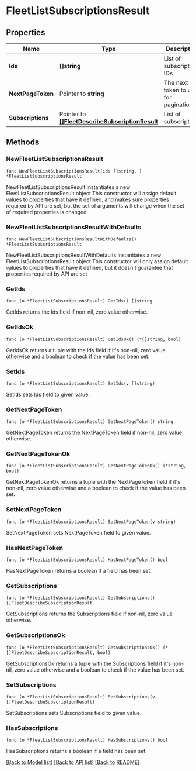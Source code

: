 # FleetListSubscriptionsResult

## Properties

Name | Type | Description | Notes
------------ | ------------- | ------------- | -------------
**Ids** | **[]string** | List of subscription IDs | 
**NextPageToken** | Pointer to **string** | The next token to use for pagination | [optional] 
**Subscriptions** | Pointer to [**[]FleetDescribeSubscriptionResult**](FleetDescribeSubscriptionResult.md) | List of subscriptions | [optional] 

## Methods

### NewFleetListSubscriptionsResult

`func NewFleetListSubscriptionsResult(ids []string, ) *FleetListSubscriptionsResult`

NewFleetListSubscriptionsResult instantiates a new FleetListSubscriptionsResult object
This constructor will assign default values to properties that have it defined,
and makes sure properties required by API are set, but the set of arguments
will change when the set of required properties is changed

### NewFleetListSubscriptionsResultWithDefaults

`func NewFleetListSubscriptionsResultWithDefaults() *FleetListSubscriptionsResult`

NewFleetListSubscriptionsResultWithDefaults instantiates a new FleetListSubscriptionsResult object
This constructor will only assign default values to properties that have it defined,
but it doesn't guarantee that properties required by API are set

### GetIds

`func (o *FleetListSubscriptionsResult) GetIds() []string`

GetIds returns the Ids field if non-nil, zero value otherwise.

### GetIdsOk

`func (o *FleetListSubscriptionsResult) GetIdsOk() (*[]string, bool)`

GetIdsOk returns a tuple with the Ids field if it's non-nil, zero value otherwise
and a boolean to check if the value has been set.

### SetIds

`func (o *FleetListSubscriptionsResult) SetIds(v []string)`

SetIds sets Ids field to given value.


### GetNextPageToken

`func (o *FleetListSubscriptionsResult) GetNextPageToken() string`

GetNextPageToken returns the NextPageToken field if non-nil, zero value otherwise.

### GetNextPageTokenOk

`func (o *FleetListSubscriptionsResult) GetNextPageTokenOk() (*string, bool)`

GetNextPageTokenOk returns a tuple with the NextPageToken field if it's non-nil, zero value otherwise
and a boolean to check if the value has been set.

### SetNextPageToken

`func (o *FleetListSubscriptionsResult) SetNextPageToken(v string)`

SetNextPageToken sets NextPageToken field to given value.

### HasNextPageToken

`func (o *FleetListSubscriptionsResult) HasNextPageToken() bool`

HasNextPageToken returns a boolean if a field has been set.

### GetSubscriptions

`func (o *FleetListSubscriptionsResult) GetSubscriptions() []FleetDescribeSubscriptionResult`

GetSubscriptions returns the Subscriptions field if non-nil, zero value otherwise.

### GetSubscriptionsOk

`func (o *FleetListSubscriptionsResult) GetSubscriptionsOk() (*[]FleetDescribeSubscriptionResult, bool)`

GetSubscriptionsOk returns a tuple with the Subscriptions field if it's non-nil, zero value otherwise
and a boolean to check if the value has been set.

### SetSubscriptions

`func (o *FleetListSubscriptionsResult) SetSubscriptions(v []FleetDescribeSubscriptionResult)`

SetSubscriptions sets Subscriptions field to given value.

### HasSubscriptions

`func (o *FleetListSubscriptionsResult) HasSubscriptions() bool`

HasSubscriptions returns a boolean if a field has been set.


[[Back to Model list]](../README.md#documentation-for-models) [[Back to API list]](../README.md#documentation-for-api-endpoints) [[Back to README]](../README.md)


